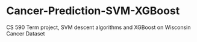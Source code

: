 # Cancer-Prediction-SVM-XGBoost
CS 590 Term project, SVM descent algorithms and XGBoost on Wisconsin Cancer Dataset
